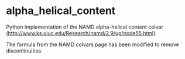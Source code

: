 # alpha_helical_content
Python implementation of the NAMD alpha-helical content colvar (http://www.ks.uiuc.edu/Research/namd/2.9/ug/node55.html). 

The formula from the NAMD colvars page has been modified to remove discontinuities.
